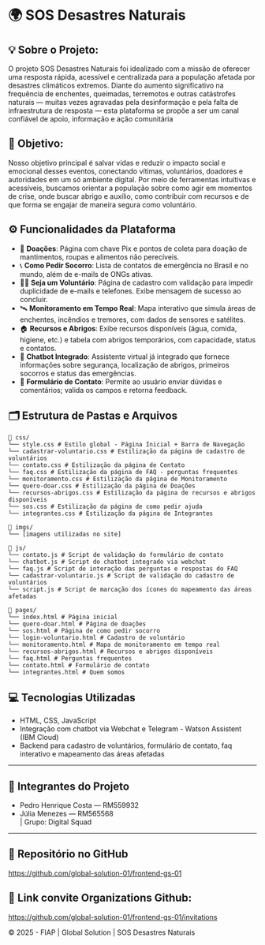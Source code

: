 
# 🌍 SOS Desastres Naturais

## 💡 Sobre o Projeto:

  O projeto SOS Desastres Naturais foi idealizado com a missão de oferecer uma resposta rápida, acessível e centralizada para a população afetada por desastres climáticos extremos. Diante do aumento significativo na frequência de enchentes, queimadas, terremotos e outras catástrofes naturais — muitas vezes agravadas pela desinformação e pela falta de infraestrutura de resposta — esta plataforma se propõe a ser um canal confiável de apoio, informação e ação comunitária

## 📌 Objetivo:

  Nosso objetivo principal é salvar vidas e reduzir o impacto social e emocional desses eventos, conectando vítimas, voluntários, doadores e autoridades em um só ambiente digital. Por meio de ferramentas intuitivas e acessíveis, buscamos orientar a população sobre como agir em momentos de crise, onde buscar abrigo e auxílio, como contribuir com recursos e de que forma se engajar de maneira segura como voluntário.

## ⚙️ Funcionalidades da Plataforma

- 💸 **Doações**: Página com chave Pix e pontos de coleta para doação de mantimentos, roupas e alimentos não perecíveis.
- 📞 **Como Pedir Socorro**: Lista de contatos de emergência no Brasil e no mundo, além de e-mails de ONGs ativas.
- 🙋‍♂️ **Seja um Voluntário**: Página de cadastro com validação para impedir duplicidade de e-mails e telefones. Exibe mensagem de sucesso ao concluir.
- 🛰️ **Monitoramento em Tempo Real**: Mapa interativo que simula áreas de enchentes, incêndios e tremores, com dados de sensores e satélites.
- 🏠 **Recursos e Abrigos**: Exibe recursos disponíveis (água, comida, higiene, etc.) e tabela com abrigos temporários, com capacidade, status e contatos.
- 🤖 **Chatbot Integrado**: Assistente virtual já integrado que fornece informações sobre segurança, localização de abrigos, primeiros socorros e status das emergências.
- 📩 **Formulário de Contato**: Permite ao usuário enviar dúvidas e comentários; valida os campos e retorna feedback.

## 🗂️ Estrutura de Pastas e Arquivos
```
📁 css/
└── style.css # Estilo global - Página Inicial + Barra de Navegação
└── cadastrar-voluntario.css # Estilização da página de cadastro de voluntários
└── contato.css # Estilização da página de Contato
└── faq.css # Estilização da página de FAQ - perguntas frequentes
└── monitoramento.css # Estilização da página de Monitoramento 
└── quero-doar.css # Estilização da página de Doações
└── recursos-abrigos.css # Estilização da página de recursos e abrigos disponíveis
└── sos.css # Estilização da página de como pedir ajuda
└── integrantes.css # Estilização da página de Integrantes

📁 imgs/
└── [imagens utilizadas no site]

📁 js/
└── contato.js # Script de validação do formulário de contato
└── chatbot.js # Script do chatbot integrado via webchat
└── faq.js # Script de interação das perguntas e respostas do FAQ
└── cadastrar-voluntario.js # Script de validação do cadastro de voluntários
└── script.js # Script de marcação dos ícones do mapeamento das áreas afetadas

📁 pages/
└── index.html # Página inicial
└── quero-doar.html # Página de doações
└── sos.html # Página de como pedir socorro
└── login-voluntario.html # Cadastro de voluntário
└── monitoramento.html # Mapa de monitoramento em tempo real
└── recursos-abrigos.html # Recursos e abrigos disponíveis
└── faq.html # Perguntas frequentes
└── contato.html # Formulário de contato
└── integrantes.html # Quem somos
```

## 💻 Tecnologias Utilizadas

* HTML, CSS, JavaScript
* Integração com chatbot via Webchat e Telegram - Watson Assistent (IBM Cloud)
* Backend para cadastro de voluntários, formulário de contato, faq interativo e mapeamento das áreas afetadas

---

## 👥 Integrantes do Projeto

- Pedro Henrique Costa — RM559932  
- Júlia Menezes — RM565568  
|
Grupo: Digital Squad
---

## 🔗 Repositório no GitHub

https://github.com/global-solution-01/frontend-gs-01

## 🔗 Link convite Organizations Github:

https://github.com/global-solution-01/frontend-gs-01/invitations


&copy; 2025 - FIAP | Global Solution | SOS Desastres Naturais
